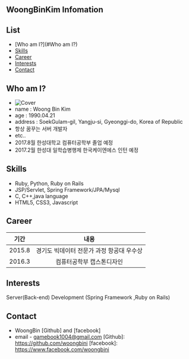 ## WoongBinKim Infomation

## List

* [Who am I?](#Who am I?)
* [Skills](#Skills)
* [Career](#career)
* [Interests](#interest)
* [Contact](#Contact)

## <a name="Who am I?"></a>Who am I?
* ![Cover](https://scontent.xx.fbcdn.net/v/t1.0-9/13043210_10154236204817203_7178358629103689088_n.jpg?oh=f785bb57c9fd6e5a0953fa51848f4b25&oe=58C5098A)
* name : Woong Bin Kim
* age : 1990.04.21
* address : SoekGulam-gil, Yangju-si, Gyeonggi-do, Korea of Republic
* 항상 꿈꾸는 서버 개발자
* etc..
 * 2017.8월 한성대학교 컴퓨터공학부 졸업 예정
 * 2017.2월 한성대 일학습병행제 한국케이엔에스 인턴 예정

## <a name="Skills"></a>Skills

* Ruby, Python, Ruby on Rails
* JSP/Servlet, Spring Framework/JPA/Mysql
* C, C++,java language
* HTML5, CSS3, Javascript


## <a name="career"></a>Career
| 기간  | 내용 |
| :---: | :---: |
| 2015.8 | 경기도 빅데이터 전문가 과정 항공대 우수상 |
| 2016.3 |   컴퓨터공학부 캡스톤디자인   |



## <a name="interest"></a>Interests
Server(Back-end) Development (Spring Framework ,Ruby on Rails)



## <a name="Contact"></a>Contact
* WoongBin [Github] and [facebook]
* email - gamebook1004@gmail.com
[Github]: https://github.com/woongbini
[facebook]: https://www.facebook.com/woongbini
